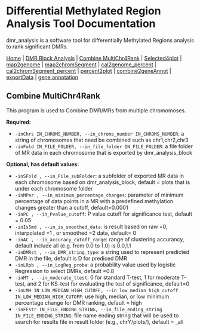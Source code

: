 # Differential Methylated Region Analysis Tool Documentation

dmr_analysis is a software tool for differentially Methylated Regions analysis to rank significant DMRs.



[Home](index.md) | [DMR Block Analysis](dmr_analysis_block.md) | [Combine MultiChr4Rank](dmr_combine_multChrs4rank.md) | [Selected4plot](dmr_selected4plot.md) | [map2genome](dmr_map2genome.md) | [map2chromSegment](dmr_map2chromSegment.md) | [cal2genome_percent](dmr_cal2genome_percent.md) | [cal2chromSegment_percent](dmr_cal2chromSegment_percent.md) | [percent2plot](dmr_percent2plot.md) | [combine2geneAnnot](dmr_combine2geneAnnot.md) | [exportData](dmr_exportData.md) | [gene annotation](dmr_gene_annotation.md)  

## Combine MultiChr4Rank
<p>This program is used to Combine DMR/MRs from multiple chromomoses.</p>
<strong>Required:</strong>

<ul>
  <li><code>-inChrs IN_CHROMS_NUMBER, --in_chroms_number IN_CHROMS_NUMBER</code>: a string of chromosomes that need be combined such as chr1,chr2,chr3</li>
  <li><code>-inFold IN_FILE_FOLDER, --in_file_folder IN_FILE_FOLDER</code>: a file folder of MR data in each chromosome that is exported by dmr_analysis_block</li>
</ul>
<strong>Optional, has default values:</strong>

<ul>
  <li><code>-inSFold , --in_File_subFolder</code>: a subfolder of exported MR data in each chromosome based on dmr_analysis_block, default = plots that is under each chromosome folder</li>
  <li><code>-inMPer , --in_minimum_percentage_changes</code>: parameter of minimum percentage of data points in a MR with a predefined methylation changes greater than a cutoff, default=0.0001</li>
  <li><code>-inPC , --in_Pvalue_cutoff</code>: P value cutoff for significance test, default = 0.05</li>
  <li><code>-inIsSmd , --in_is_smoothed_data</code>: is result based on raw =0, interpolated =1 , or smoothed =2 data, default= 0</li>
  <li><code>-inAC , --in_accuracy_cutoff_range</code>: range of clustering accurancy, default include all (e.g. from 0.0 to 1.0) is 0.0,1.1</li>
  <li><code>-inDMRst , --in_DMR_string_type</code>: a string used to represent predicted DMR in the file, default is D for prediced DMR</li>
  <li><code>-inLRpb , --in_LogReg_proba</code>: a probability value used by logistic Regression to select DMRs, default =0.8</li>
  <li><code>-inMT , --in_moderate_ttest</code>: 0 for standard T-test, 1 for moderate T-test, and 2 for KS-test for evaluating the test of significance, default=0</li>
  <li><code>-inLMH IN_LOW_MEDIAN_HIGH_CUTOFF, --in_low_median_high_cutoff IN_LOW_MEDIAN_HIGH_CUTOFF</code>: use high, median, or low minimum percentage change for DMR ranking, default = high</li>
  <li><code>-inFEstr IN_FILE_ENDING_STRING, --in_file_ending_string IN_FILE_ENDING_STRING</code>: file name ending string that will be used to search for results file in result folder (e.g., chrY/plots/), default = _all</li>
</ul>
